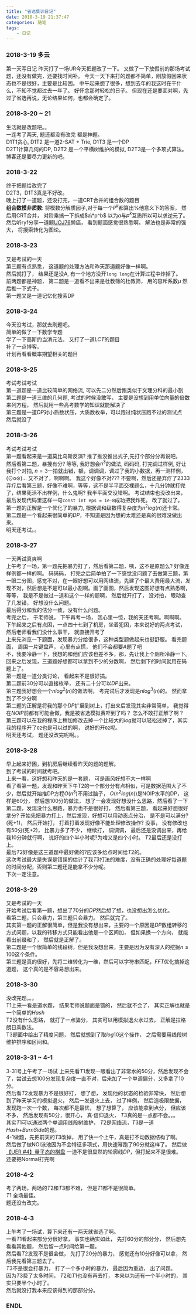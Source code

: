 ```yaml
---
title: "省选集训日记"
date: 2018-3-19 21:37:47
categories: 随笔
tags: 
    - 日记
---
```


### 2018-3-19 多云
第一天写日记
昨天打了一场UR今天把题改了一下。
又做了一下放假前的那场考试题，还没有做完，还要找时间补。
今天一天下来打的题都不简单，刚放假回来状态也不是很好，主要是比较困。
中午起来想了很多，想到去年的我这时在干什么，不知不觉都过去一年了。
好怀念那时轻松的日子。
但现在还是要面对啊，先过了省选再说，无论结果如何，也都会确定了。

### 2018-3-20 ~ 21
生活就是改题吧。。  
一连考了两天, 题还都没有改完
都是神题。  
D1T1贪心, D1T2 是一道2-SAT + Trie, D1T3 是一个DP  
D2T1计算几何的DP, D2T2 是一个平横树维护的模拟, D2T3是一个多项式算法。  
博客还是要尽力更新的吧。  

### 2018-3-22
终于把题给改完了  
D2T3，D1T3真是不好改。  
晚上打了一道题，还没打完，一道CRT合并的组合数的题目  
**组合数模非质数**: 将模数分解质因子,对于每一个$P ^ k$都算出$\%$他意义下的答案， 然后用CRT合并， 对阶乘搞一下拆成$a\*p^b$ 以为$a$与$p^k$互质所以可以求逆元了。  
然后听ryf分享一道题[UOJ76](http://uoj.ac/problem/76)懒癌， 看到题面感觉很熟悉啊。 解法也是非常的强大， 将搜索转化为图论。  

### 2018-3-23
又是考试的一天  
第三题有点熟悉， 这道题的处理方法和昨天那道题好像一样啊。  
然后就打了， 结果还是没A, 有一个地方没开`long long`在计算过程中炸掉了。  
前两题都是神题， 第二题是一道看不出来是杜教筛的杜教筛， 用的容斥系数$\mu$ 然后推一下式子。  
第一题又是一道记忆化搜索DP  

### 2018-3-24
今天没考试，那就去刷题吧。  
简单的做了一下数学专题  
学了一下高斯约当消元法。 又打了一道$LCT$的题目  
补了一点博客。  
计划再看看概率期望相关的题目

### 2018-3-25
考试考试考试  
第一道题是一道比较简单的网络流, 可以先二分然后跑类似于文理分科的最小割  
第二题是一道三维的几何题, 考试的时候没敢写， 主要是没想到用单位向量的倍数来列方程， 然后就用一些高考数学的知识就能解决了  
第三题是一道$DP$对小质数状压，大质数枚举，可以跑过纯状压跑不过的测试点  
然后就没了

### 2018-3-26
考试考试考试  
第一题看起来是一道莫比乌斯反演? 推了推没推出式子,先打个部分分再说吧。  
然后看第二题，暴搜有分? 等等, 我好想会$n^3$的做法, 码码码, 打完调过样例, 好让我打个对拍, $n = 3$一拍就出错，额，调调调，调过了我的小数据，再一测样例，(⊙o⊙)… 又不对了，啊啊啊。 我这个好像不对??? 不要啊，然后还是弃疗了2333  
弃疗后看第三题，好像不难啊，等等，这不是半平面交裸题么，十几分钟就打完了，结果死活不出样例，什么鬼啊? 我半平面交没错啊。 考试结束也没改出来， 最后发现代码里这样一句`const int eps = 1e-8`成功把我炸死。 改了就过了。  
第一题的正解是一个优化了的暴力, 根据调和级数得复杂度为$n^2log(n)$还卡常。  
第二题是一个看起来很简单的$DP$，不知道是因为想的太难还是真的很难没做出来。  
明天还考试。。

### 2018-3-27
一天两试真爽啊  
上午考了一场，第一题先把暴力打了，然后看第二题，咦，这不是原题么? 好像连样例都一样的啊。 码码码， 打完之后简单拍了一下感觉没问题了去做第三题，第一眼二分图，感觉不对，在一眼好想可以用网络流，先建了个最大费用最大流，发现不对，然后想是不是可以最小割啊。画了画图，然后发现这图好想有点熟悉啊，等等， 我是不是做过一道和这个一样的题啊， 然后就开打了， 没对拍， 眼动查了几发错， 好想没什么问题。  
最后得分和我的估分一致，没有什么问题。  
考完之后， 于老师说， 下午再考一场， 我心里一惊，我的天还考啊。啊啊啊。  
下午起来之后有点困，一点四十七到了机房，坐着犯困，本来说好的两点考试， 然后老师看我们没什么事干， 就直接开考了  
上来先浏览一下题面，发现暴力分给很多，这种类型题做起来也挺舒服。 看完题面， 周围一片键盘声， 心里有点慌， 他们不会都要$A$题了吧  
不，我要冷静一下，我想的和他们应该也差不多，那，先让我上个厕所冷静一下。  
回来之后发现，三道题好想都可以拿到不少的分数啊， 然后剩下的时间就用在码题上了。  
第一题是一道分类讨论， 看起来不是很好搞。  
第二题前$30$分可以直接枚举， 还有二十分可以$DP$出来。  
第三题我好想会一个$nlog^2(n)$的做法啊， 考完试后才发现是$nlog^3(n)$的。 然而拿到了不少分啊  
第二题的正解是将我的那个$DP$扩展到树上，打出来后发现其实非常简单， 我觉得在$NOIP$前都有可能会做，我是被省选模拟赛吓到了吗？ 怎么不敢打正解了啊？  
第三题可以在我的程序上稍加修改去掉一个比较大的$log$就可以轻松过掉了，其实我的程序开了`O2`也是可以过的啊， 说好的开`O2`呢。  
明天还考试， 题还没改完呢啊。。

### 2018-3-28
早上起来好困，到机房后继续看昨天的题的题解。  
到了考试的时间就考吧。  
上来一看，这好想和昨天的是一套题， 可是画风好想不大一样啊  
看了看第一题，发现和昨天下午T2的一个部分分有点相似，可是数据范围大了不少，然后就开始推DP方程$O(n^3)$不用过脑子， $O(n^2log(n))$是NOIP水平的DP， 这样是$60$分， 然后想$100$分的做法， 想了一会发现好想没什么思路，然后看了一下第二题，发现没什么思路，暴力也不是很好打， 然后看第三题， 看起来好想很好拿分? 开始先把暴力打上，然后发现，好想可以用动态点分治， 是不是可以满分?(死+1)， 然后开始打， 打着打着发现好像不能处理修改操作? 没事， 没有修改也有$50$分(死+2)， 比暴力多了不少， 继续打， 调调调， 最后还是没调出来，再给我$10$分钟就行啊， 说好的四个半小时呢?为啥又是四个小时。 
$T2$最后还是没打上。  
最后$T2$好像是这三道题中最好做的?应该多给点时间给$T2$的。  
这次考试最大是失误是错误的估计了我$T3$打法的难度，没有正确的处理好每道题的时间分配，否则第二题还是能拿不少分呢。  
下次一定注意。

### 2018-3-29
又是考试的一天  
开始考试后看第一题，想出了$70$分的$DP$然后想了想，也没想出怎么优化。  
看第二题，只会暴力，第三题只会暴力。 然后就完了。  
其实第一题的正解很简单，但是我没有想出来，主要的一个原因是$DP$数组转移的方式问题，以我的转移方式只能看出他是一个区间加， 但如果换一个方向， 就能看出前缀和了， 然后就是正解了。  
第二题是一个很简单的线段树，但是我没想出来，主要是因为没有深入的挖掘$n \leq 100$这个条件。  
第三题是真的很好，先将二维转化为一维，然后可以字符串匹配，$FFT$优化搞掉这道题， 这个真的是不容易想出来。  

### 2018-3-30
没改完题。。。  
T1上来一看是道水题， 结果老师说题面是错的， 然后就不会了， 其实正解也就是一个简单的$Hash$  
T2没有什么思路， 就打了一点骗分， 其实可以用模拟退火水过去， 正解是拉格朗日乘数法。  
T3题面中给出了精度问题， 然后就想到了取$log10$这个操作， 之后需要用线段树维护排序和区间和。  

### 2018-3-31 ~ 4-1
3-31号上午考了一场试
上来先看$T1$发现一眼看出了非常水的$50$分，然后发现不会了，尝试去想$100$分发现复杂度一直不对，后来加了一个单调偏分，又多拿了$10$分。  
然后看$T2$发现暴力不是很好打， 想了想， 发现他的状态的检验非常快， 然后想到了昨天学习的模拟退火， 然后一发退火上去， 过了样例， 然后造极限数据， 发现跑一次一个数， 每次都不是最优， 想了想算了， 应该能拿到点分， 但应该不多， 然后发现有$50$分，很开心， 真·信仰退火， $T3$真的是一点都不会。。。  
其实$T1$可以通过两个单调用线段树维护， $T2$是网络流，$T3$是一道$Hash$+$BurnSide$的题。  
4-1做题，先把前天的$T3$改掉， 用了快一个上午，真是打不动数据结构了啊。  
然后做了做NOI泳池因为不会特征多项式，用快速幂跑了$90$分就这样了。 然后做[【UER #4】量子态的棋盘](http://uoj.ac/problem/141) 一道不是很显然的轮廓线$DP$，但打起来不是很难。  
还要把Normal打完啊  

### 2018-4-2
考了两场，两场的$T2$和$T3$都不难， 但是$T1$都不是很简单。  
$T1$ 全场最佳。  
题还没有改完。  

### 2018-4-3
上午考了一场试，算下来还有一两天就省选了啊。  
一看$T1$看起来部分分很好拿， 事实也确实如此， 先打$60$分的部分分， 然后想先看看其他题， 然后留一点时间给第一题。  
然后看$T2$发现不是很会做， 先打了$20$分的暴力， 感觉还有$10$分好像可以拿， 然后我先看第三题去了。  
$T3$不是很会打暴力， 打了一个多小时的暴力， 最后因为重边， 出了问题。  
因为$T3$费了太多时间， $T2$和$T1$也没有再去打， 本来以为还有一个半小时的， 其实只要半个小时了。  
然后就没打我本来应该得到的那部分分。  

### ENDL